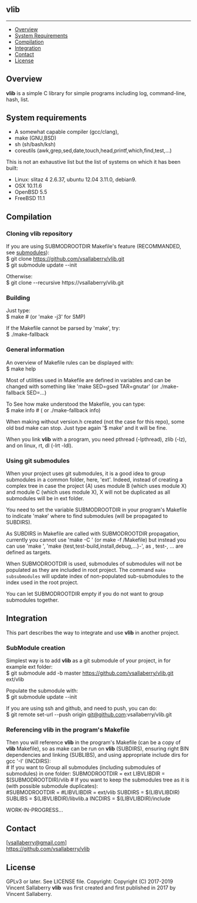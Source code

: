 
## vlib
--------------

* [Overview](#overview)
* [System Requirements](#system-requirements)
* [Compilation](#compilation)
* [Integration](#integration)
* [Contact](#contact)
* [License](#license)

## Overview
**vlib** is a simple C library for simple programs including log, command-line, hash, list.

## System requirements
- A somewhat capable compiler (gcc/clang), 
- make (GNU,BSD)
- sh (sh/bash/ksh)
- coreutils (awk,grep,sed,date,touch,head,printf,which,find,test,...)

This is not an exhaustive list but the list of systems on which it has been built:
- Linux: slitaz 4 2.6.37, ubuntu 12.04 3.11.0, debian9.
- OSX 10.11.6
- OpenBSD 5.5
- FreeBSD 11.1

## Compilation

### Cloning **vlib** repository
If you are using SUBMODROOTDIR Makefile's feature (RECOMMANDED, see [submodules](#using-git-submodules)):  
    $ git clone https://github.com/vsallaberry/vlib.git  
    $ git submodule update --init  

Otherwise:  
    $ git clone --recursive https://vsallaberry/vlib.git  

### Building
Just type:  
    $ make # (or 'make -j3' for SMP)  

If the Makefile cannot be parsed by 'make', try:  
    $ ./make-fallback  

### General information
An overview of Makefile rules can be displayed with:  
    $ make help  

Most of utilities used in Makefile are defined in variables and can be changed
with something like 'make SED=gsed TAR=gnutar' (or ./make-fallback SED=...)  

To See how make understood the Makefile, you can type:  
    $ make info # ( or ./make-fallback info)  

When making without version.h created (not the case for this repo), some old
bsd make can stop. Just type again '$ make' and it will be fine.  

When you link **vlib** with a program, you need pthread (-lpthread), zlib (-lz),  
and on linux, rt, dl (-lrt -ldl).

### Using git submodules
When your project uses git submodules, it is a good idea to group
submodules in a common folder, here, 'ext'. Indeed, instead of creating a complex tree
in case the project (A) uses module B (which uses module X) and module C (which uses module X),
X will not be duplicated as all submodules will be in ext folder.  

You need to set the variable SUBMODROOTDIR in your program's Makefile to indicate 'make'
where to find submodules (will be propagated to SUBDIRS).  

As SUBDIRS in Makefile are called with SUBMODROOTDIR propagation, currently you cannot use 
'make -C <subdir>' (or make -f <subdir>/Makefile) but instead you can use 'make <subdir>',
 'make {test,test-build,install,debug,...}-<subdir>', as <subdir>, test-<subdir>, ... are
defined as targets.  

When SUBMODROOTDIR is used, submodules of submodules will not be populated as they are
included in root project. The command `make subsubmodules` will update index of non-populated 
sub-submodules to the index used in the root project.

You can let SUBMODROOTDIR empty if you do not want to group submodules together.

## Integration
This part describes the way to integrate and use **vlib** in another project.

### SubModule creation
Simplest way is to add **vlib** as a git submodule of your project, in for example ext folder:   
    $ git submodule add -b master https://github.com/vsallaberry/vlib.git ext/vlib  

Populate the submodule with:  
    $ git submodule update --init  

If you are using ssh and github, and need to push, you can do:  
    $ git remote set-url --push origin git@github.com:vsallaberry/vlib.git  

### Referencing **vlib** in the program's Makefile
Then you will reference **vlib** in the program's Makefile (can be a copy of **vlib** Makefile),
so as make can be run on **vlib** (SUBDIRS), ensuring right BIN dependencies and linking (SUBLIBS),
and using appropriate include dirs for gcc '-I<IncludeDir>' (INCDIRS):  
    # If you want to Group all submodules (including submodules of submodules) in one folder:
    SUBMODROOTDIR   = ext
    LIBVLIBDIR      = $(SUBMODROOTDIR)/vlib
    # If you want to keep the submodules tree as it is (with possible submodule duplicates):  
    #SUBMODROOTDIR   = 
    #LIBVLIBDIR      = ext/vlib
    SUBDIRS         = $(LIBVLIBDIR)
    SUBLIBS         = $(LIBVLIBDIR)/libvlib.a
    INCDIRS         = $(LIBVLIBDIR)/include

WORK-IN-PROGRESS...

## Contact
[vsallaberry@gmail.com]  
<https://github.com/vsallaberry/vlib>

## License
GPLv3 or later. See LICENSE file.
Copyright: Copyright (C) 2017-2019 Vincent Sallaberry
**vlib** was first created and first published in 2017 by Vincent Sallaberry.

